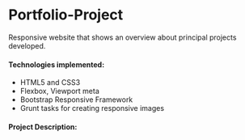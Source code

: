 # Portfolio-Project
Responsive website that shows an overview about principal projects developed. 

#### Technologies implemented:
-  HTML5 and CSS3
-  Flexbox, Viewport meta
-  Bootstrap Responsive Framework
-  Grunt tasks for creating responsive images
  
#### Project Description:
  
